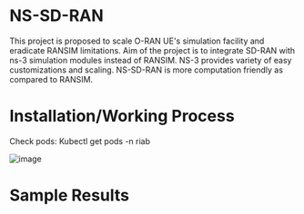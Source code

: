 # NS-SD-RAN

This project is proposed to scale O-RAN UE's simulation facility and eradicate RANSIM limitations. Aim of the project is to integrate SD-RAN with ns-3 simulation modules instead of RANSIM. NS-3 provides variety of easy customizations and scaling. NS-SD-RAN is more computation friendly as compared to RANSIM.

# Installation/Working Process
Check pods:
Kubectl get pods -n riab

![image](https://github.com/hassamtahir/NS-SD-RAN/assets/58023371/385eec6d-972c-470d-b35b-568009c274aa)









# Sample Results
